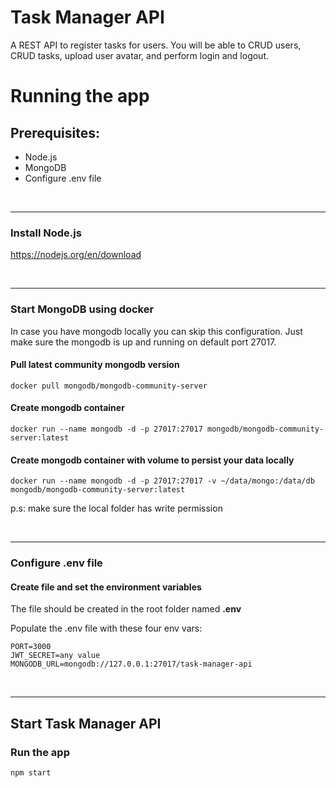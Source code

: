 # Task Manager API

A REST API to register tasks for users. You will be able to CRUD users, CRUD tasks, upload user avatar, and perform login and logout.

# Running the app

## Prerequisites:

-   Node.js
-   MongoDB
-   Configure .env file

<br />

---

### Install Node.js

https://nodejs.org/en/download

<br />

---

### Start MongoDB using docker

In case you have mongodb locally you can skip this configuration.
Just make sure the mongodb is up and running on default port 27017.

#### Pull latest community mongodb version

`docker pull mongodb/mongodb-community-server`

#### Create mongodb container

`docker run --name mongodb -d -p 27017:27017 mongodb/mongodb-community-server:latest`

#### Create mongodb container with volume to persist your data locally

`docker run --name mongodb -d -p 27017:27017 -v ~/data/mongo:/data/db mongodb/mongodb-community-server:latest`

p.s: make sure the local folder has write permission

<br/>

---

### Configure .env file

#### Create file and set the environment variables

The file should be created in the root folder named **.env**

Populate the .env file with these four env vars:

```
PORT=3000
JWT_SECRET=any value
MONGODB_URL=mongodb://127.0.0.1:27017/task-manager-api
```

<br/>

---

## Start Task Manager API

### Run the app

`npm start`

